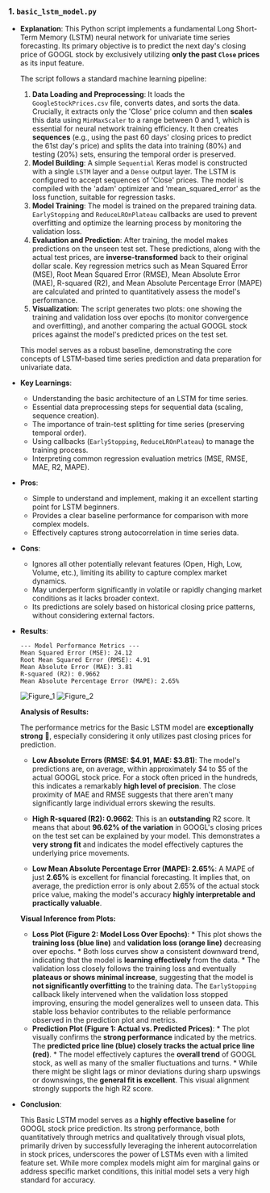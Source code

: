 ### 1. `basic_lstm_model.py`


* **Explanation**: This Python script implements a fundamental Long Short-Term Memory (LSTM) neural network for univariate time series forecasting. Its primary objective is to predict the next day's closing price of GOOGL stock by exclusively utilizing **only the past `Close` prices** as its input feature.

    The script follows a standard machine learning pipeline:
    1.  **Data Loading and Preprocessing**: It loads the `GoogleStockPrices.csv` file, converts dates, and sorts the data. Crucially, it extracts only the 'Close' price column and then **scales** this data using `MinMaxScaler` to a range between 0 and 1, which is essential for neural network training efficiency. It then creates **sequences** (e.g., using the past 60 days' closing prices to predict the 61st day's price) and splits the data into training (80%) and testing (20%) sets, ensuring the temporal order is preserved.
    2.  **Model Building**: A simple `Sequential` Keras model is constructed with a single `LSTM` layer and a `Dense` output layer. The LSTM is configured to accept sequences of 'Close' prices. The model is compiled with the 'adam' optimizer and 'mean_squared_error' as the loss function, suitable for regression tasks.
    3.  **Model Training**: The model is trained on the prepared training data. `EarlyStopping` and `ReduceLROnPlateau` callbacks are used to prevent overfitting and optimize the learning process by monitoring the validation loss.
    4.  **Evaluation and Prediction**: After training, the model makes predictions on the unseen test set. These predictions, along with the actual test prices, are **inverse-transformed** back to their original dollar scale. Key regression metrics such as Mean Squared Error (MSE), Root Mean Squared Error (RMSE), Mean Absolute Error (MAE), R-squared (R2), and Mean Absolute Percentage Error (MAPE) are calculated and printed to quantitatively assess the model's performance.
    5.  **Visualization**: The script generates two plots: one showing the training and validation loss over epochs (to monitor convergence and overfitting), and another comparing the actual GOOGL stock prices against the model's predicted prices on the test set.

    This model serves as a robust baseline, demonstrating the core concepts of LSTM-based time series prediction and data preparation for univariate data.

* **Key Learnings**:
    * Understanding the basic architecture of an LSTM for time series.
    * Essential data preprocessing steps for sequential data (scaling, sequence creation).
    * The importance of train-test splitting for time series (preserving temporal order).
    * Using callbacks (`EarlyStopping`, `ReduceLROnPlateau`) to manage the training process.
    * Interpreting common regression evaluation metrics (MSE, RMSE, MAE, R2, MAPE).

* **Pros**:
    * Simple to understand and implement, making it an excellent starting point for LSTM beginners.
    * Provides a clear baseline performance for comparison with more complex models.
    * Effectively captures strong autocorrelation in time series data.

* **Cons**:
    * Ignores all other potentially relevant features (Open, High, Low, Volume, etc.), limiting its ability to capture complex market dynamics.
    * May underperform significantly in volatile or rapidly changing market conditions as it lacks broader context.
    * Its predictions are solely based on historical closing price patterns, without considering external factors.

* **Results**:
    ```
    --- Model Performance Metrics ---
    Mean Squared Error (MSE): 24.12
    Root Mean Squared Error (RMSE): 4.91
    Mean Absolute Error (MAE): 3.81
    R-squared (R2): 0.9662
    Mean Absolute Percentage Error (MAPE): 2.65%
    ```
    ![Figure_1](https://github.com/user-attachments/assets/9d6d70e4-68a2-47ec-9c3b-52cc998db17d)
    ![Figure_2](https://github.com/user-attachments/assets/ca1c6b36-eed0-4a43-9232-dec12a449475)

    **Analysis of Results:**

    The performance metrics for the Basic LSTM model are **exceptionally strong** 💪, especially considering it only utilizes past closing prices for prediction.

    * **Low Absolute Errors (RMSE: $4.91, MAE: $3.81)**: The model's predictions are, on average, within approximately \$4 to \$5 of the actual GOOGL stock price. For a stock often priced in the hundreds, this indicates a remarkably **high level of precision**. The close proximity of MAE and RMSE suggests that there aren't many significantly large individual errors skewing the results.

    * **High R-squared (R2): 0.9662**: This is an **outstanding** R2 score. It means that about **96.62% of the variation** in GOOGL's closing prices on the test set can be explained by your model. This demonstrates a **very strong fit** and indicates the model effectively captures the underlying price movements.

    * **Low Mean Absolute Percentage Error (MAPE): 2.65%**: A MAPE of just **2.65%** is excellent for financial forecasting. It implies that, on average, the prediction error is only about 2.65% of the actual stock price value, making the model's accuracy **highly interpretable and practically valuable**.

    **Visual Inference from Plots:**
  * **Loss Plot (Figure 2: Model Loss Over Epochs)**:
        * This plot shows the **training loss (blue line)** and **validation loss (orange line)** decreasing over epochs.
        * Both loss curves show a consistent downward trend, indicating that the model is **learning effectively** from the data.
        * The validation loss closely follows the training loss and eventually **plateaus or shows minimal increase**, suggesting that the model is **not significantly overfitting** to the training data. The `EarlyStopping` callback likely intervened when the validation loss stopped improving, ensuring the model generalizes well to unseen data. This stable loss behavior contributes to the reliable performance observed in the prediction plot and metrics.
  * **Prediction Plot (Figure 1: Actual vs. Predicted Prices)**:
        * The plot visually confirms the **strong performance** indicated by the metrics. The **predicted price line (blue) closely tracks the actual price line (red)**.
        * The model effectively captures the **overall trend** of GOOGL stock, as well as many of the smaller fluctuations and turns.
        * While there might be slight lags or minor deviations during sharp upswings or downswings, the **general fit is excellent**. This visual alignment strongly supports the high R2 score.

* **Conclusion**:

  This Basic LSTM model serves as a **highly effective baseline** for GOOGL stock price prediction. Its strong performance, both quantitatively through metrics and qualitatively through visual plots, primarily driven by successfully leveraging the inherent autocorrelation in stock prices, underscores the power of LSTMs even with a limited feature set. While more complex models might aim for marginal gains or address specific market conditions, this initial model sets a very high standard for accuracy.
